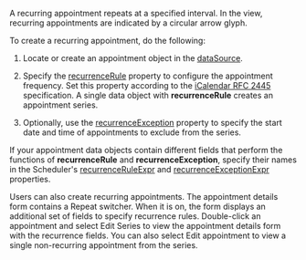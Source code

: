 A recurring appointment repeats at a specified interval. In the view, recurring appointments are indicated by a circular arrow glyph.

To create a recurring appointment, do the following:

1. Locate or create an appointment object in the [dataSource](/Documentation/ApiReference/UI_Components/dxScheduler/Configuration/#dataSource). 

2. Specify the [recurrenceRule](/Documentation/ApiReference/Common/Object_Structures/dxSchedulerAppointment/#recurrenceRule) property to configure the appointment frequency. Set this property according to the <a href="http://tools.ietf.org/html/rfc2445#section-4.3.10" target="_blank">iCalendar RFC 2445</a> specification. A single data object with **recurrenceRule** creates an appointment series.

1. Optionally, use the [recurrenceException](/Documentation/ApiReference/Common/Object_Structures/dxSchedulerAppointment/#recurrenceException) property to specify the start date and time of appointments to exclude from the series.

If your appointment data objects contain different fields that perform the functions of **recurrenceRule** and **recurrenceException**, specify their names in the Scheduler's [recurrenceRuleExpr](/Documentation/ApiReference/UI_Components/dxScheduler/Configuration/#recurrenceRuleExpr) and [recurrenceExceptionExpr](/Documentation/ApiReference/UI_Components/dxScheduler/Configuration/#recurrenceExceptionExpr) properties.

Users can also create recurring appointments. The appointment details form contains a Repeat switcher. When it is on, the form displays an additional set of fields to specify recurrence rules. Double-click an appointment and select Edit Series to view the appointment details form with the recurrence fields. You can also select Edit appointment to view a single non-recurring appointment from the series.
